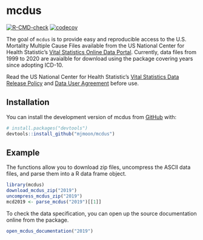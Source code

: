 
<!-- README.md is generated from README.Rmd. Please edit that file -->

# mcdus

<!-- badges: start -->

[![R-CMD-check](https://github.com/mjmoon/mcdus/actions/workflows/R-CMD-check.yaml/badge.svg)](https://github.com/mjmoon/mcdus/actions/workflows/R-CMD-check.yaml)
[![codecov](https://codecov.io/gh/mjmoon/mcdus/branch/master/graph/badge.svg?token=SAK9r1dBLH)](https://codecov.io/gh/mjmoon/mcdus)
<!-- badges: end -->

The goal of `mcdus` is to provide easy and reproducible access to the
U.S. Mortality Multiple Cause Files available from the US National
Center for Health Statistic’s [Vital Statistics Online Data
Portal](https://www.cdc.gov/nchs/data_access/vitalstatsonline.htm#Mortality_Multiple).
Currently, data files from 1999 to 2020 are avaialble for download using
the package covering years since adopting ICD-10.

Read the US National Center for Health Statistic’s [Vital Statistics
Data Release Policy](https://www.cdc.gov/nchs/nvss/dvs_data_release.htm)
and [Data User
Agreement](https://www.cdc.gov/nchs/data_access/restrictions.htm) before
use.

## Installation

You can install the development version of mcdus from
[GitHub](https://github.com/) with:

``` r
# install.packages("devtools")
devtools::install_github("mjmoon/mcdus")
```

## Example

The functions allow you to download zip files, uncompress the ASCII data
files, and parse them into a R data frame object.

``` r
library(mcdus)
download_mcdus_zip("2019")
uncompress_mcdus_zip("2019")
mcd2019 <- parse_mcdus("2019")[[1]]
```

To check the data specification, you can open up the source
documentation online from the package.

``` r
open_mcdus_documentation("2019")
```
